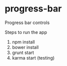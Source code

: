 # progress-bar
Progress bar controls

Steps to run the app
1. npm install
2. bower install
3. grunt start
4. karma start (testing)

